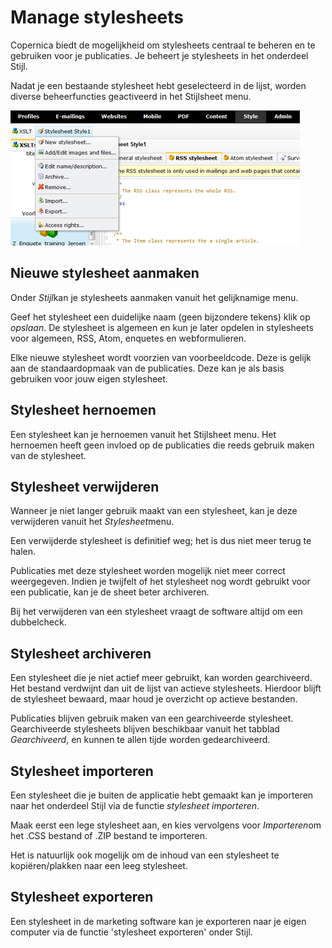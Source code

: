 # Manage stylesheets

Copernica biedt de mogelijkheid om stylesheets centraal te beheren en te
gebruiken voor je publicaties. Je beheert je stylesheets in het
onderdeel Stijl.

Nadat je een bestaande stylesheet hebt geselecteerd in de lijst, worden
diverse beheerfuncties geactiveerd in het Stijlsheet menu.

![Manage stylesheet ](../images/Stylesheet.png)

## Nieuwe stylesheet aanmaken

Onder *Stijl*kan je stylesheets aanmaken vanuit het gelijknamige menu.

Geef het stylesheet een duidelijke naam (geen bijzondere tekens) klik op
*opslaan*. De stylesheet is algemeen en kun je later opdelen in
stylesheets voor algemeen, RSS, Atom, enquetes en webformulieren.

Elke nieuwe stylesheet wordt voorzien van voorbeeldcode. Deze is gelijk
aan de standaardopmaak van de publicaties. Deze kan je als basis
gebruiken voor jouw eigen stylesheet.


## Stylesheet hernoemen

Een stylesheet kan je hernoemen vanuit het Stijlsheet menu. Het
hernoemen heeft geen invloed op de publicaties die reeds gebruik maken
van de stylesheet.


## Stylesheet verwijderen

Wanneer je niet langer gebruik maakt van een stylesheet, kan je deze
verwijderen vanuit het *Stylesheet*menu.

Een verwijderde stylesheet is definitief weg; het is dus niet meer terug
te halen.

Publicaties met deze stylesheet worden mogelijk niet meer correct
weergegeven. Indien je twijfelt of het stylesheet nog wordt gebruikt
voor een publicatie, kan je de sheet beter archiveren.

Bij het verwijderen van een stylesheet vraagt de software altijd om een
dubbelcheck.


## Stylesheet archiveren

Een stylesheet die je niet actief meer gebruikt, kan worden
gearchiveerd. Het bestand verdwijnt dan uit de lijst van actieve
stylesheets. Hierdoor blijft de stylesheet bewaard, maar houd je
overzicht op actieve bestanden.

Publicaties blijven gebruik maken van een gearchiveerde stylesheet.
Gearchiveerde stylesheets blijven beschikbaar vanuit het tabblad
*Gearchiveerd*, en kunnen te allen tijde worden gedearchiveerd.

## Stylesheet importeren

Een stylesheet die je buiten de applicatie hebt gemaakt kan je
importeren naar het onderdeel Stijl via de functie *stylesheet
importeren*.

Maak eerst een lege stylesheet aan, en kies vervolgens voor
*Importeren*om het .CSS bestand of .ZIP bestand te importeren.

Het is natuurlijk ook mogelijk om de inhoud van een stylesheet te
kopiëren/plakken naar een leeg stylesheet.

Stylesheet exporteren
---------------------

Een stylesheet in de marketing software kan je exporteren naar je eigen
computer via de functie 'stylesheet exporteren' onder Stijl.
